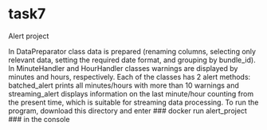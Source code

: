 # task7
Alert project

In DataPreparator class data is prepared (renaming columns, selecting only relevant data, setting the required date format, and grouping by bundle_id). In MinuteHandler and HourHandler classes warnings are displayed by minutes and hours, respectively. Each of the classes has 2 alert methods: batched_alert prints all minutes/hours with more than 10 warnings and streaming_alert displays information on the last minute/hour counting from the present time, which is suitable for streaming data processing.
To run the program, download this directory and enter ### docker run alert_project ### in the console
